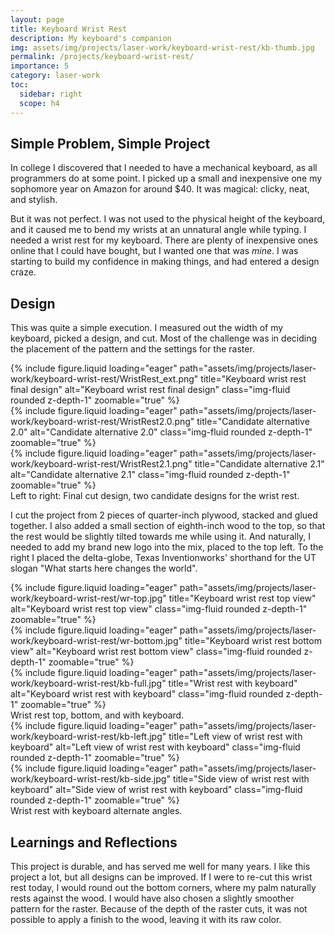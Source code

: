 ```yaml
---
layout: page
title: Keyboard Wrist Rest
description: My keyboard's companion
img: assets/img/projects/laser-work/keyboard-wrist-rest/kb-thumb.jpg
permalink: /projects/keyboard-wrist-rest/
importance: 5
category: laser-work
toc:
  sidebar: right
  scope: h4
---
```


## Simple Problem, Simple Project

In college I discovered that I needed to have a mechanical keyboard, as all programmers do at some point. I picked up a small and inexpensive one my sophomore year on Amazon for around $40. It was magical: clicky, neat, and stylish.

But it was not perfect. I was not used to the physical height of the keyboard, and it caused me to bend my wrists at an unnatural angle while typing. I needed a wrist rest for my keyboard. There are plenty of inexpensive ones online that I could have bought, but I wanted one that was _mine_. I was starting to build my confidence in making things, and had entered a design craze.

## Design

This was quite a simple execution. I measured out the width of my keyboard, picked a design, and cut. Most of the challenge was in deciding the placement of the pattern and the settings for the raster.

<div class="row justify-content-sm-center">
    <div class="col-sm mt-3 mt-md-0">
        {% include figure.liquid loading="eager" path="assets/img/projects/laser-work/keyboard-wrist-rest/WristRest_ext.png" title="Keyboard wrist rest final design" alt="Keyboard wrist rest final design" class="img-fluid rounded z-depth-1" zoomable="true" %}
    </div>
    <div class="col-sm mt-3 mt-md-0">
        {% include figure.liquid loading="eager" path="assets/img/projects/laser-work/keyboard-wrist-rest/WristRest2.0.png" title="Candidate alternative 2.0" alt="Candidate alternative 2.0" class="img-fluid rounded z-depth-1" zoomable="true" %}
    </div>
    <div class="col-sm mt-3 mt-md-0">
        {% include figure.liquid loading="eager" path="assets/img/projects/laser-work/keyboard-wrist-rest/WristRest2.1.png" title="Candidate alternative 2.1" alt="Candidate alternative 2.1" class="img-fluid rounded z-depth-1" zoomable="true" %}
    </div>
</div>
<div class="caption">
    Left to right: Final cut design, two candidate designs for the wrist rest.
</div>

I cut the project from 2 pieces of quarter-inch plywood, stacked and glued together. I also added a small section of eighth-inch wood to the top, so that the rest would be slightly tilted towards me while using it. And naturally, I needed to add my brand new logo into the mix, placed to the top left. To the right I placed the delta-globe, Texas Inventionworks' shorthand for the UT slogan "What starts here changes the world".

<div class="row justify-content-sm-center">
    <div class="col-sm mt-3 mt-md-0">
        {% include figure.liquid loading="eager" path="assets/img/projects/laser-work/keyboard-wrist-rest/wr-top.jpg" title="Keyboard wrist rest top view" alt="Keyboard wrist rest top view" class="img-fluid rounded z-depth-1" zoomable="true" %}
    </div>
    <div class="col-sm mt-3 mt-md-0">
        {% include figure.liquid loading="eager" path="assets/img/projects/laser-work/keyboard-wrist-rest/wr-bottom.jpg" title="Keyboard wrist rest bottom view" alt="Keyboard wrist rest bottom view" class="img-fluid rounded z-depth-1" zoomable="true" %}
    </div>
    <div class="col-sm mt-3 mt-md-0">
        {% include figure.liquid loading="eager" path="assets/img/projects/laser-work/keyboard-wrist-rest/kb-full.jpg" title="Wrist rest with keyboard" alt="Keyboard wrist rest with keyboard" class="img-fluid rounded z-depth-1" zoomable="true" %}
    </div>
</div>
<div class="caption">
    Wrist rest top, bottom, and with keyboard.
</div>

<div class="row justify-content-sm-center">
    <div class="col-sm mt-3 mt-md-0">
        {% include figure.liquid loading="eager" path="assets/img/projects/laser-work/keyboard-wrist-rest/kb-left.jpg" title="Left view of wrist rest with keyboard" alt="Left view of wrist rest with keyboard" class="img-fluid rounded z-depth-1" zoomable="true" %}
    </div>
    <div class="col-sm mt-3 mt-md-0">
        {% include figure.liquid loading="eager" path="assets/img/projects/laser-work/keyboard-wrist-rest/kb-side.jpg" title="Side view of wrist rest with keyboard" alt="Side view of wrist rest with keyboard" class="img-fluid rounded z-depth-1" zoomable="true" %}
    </div>
</div>
<div class="caption">
    Wrist rest with keyboard alternate angles.
</div>

## Learnings and Reflections

This project is durable, and has served me well for many years. I like this project a lot, but all designs can be improved. If I were to re-cut this wrist rest today, I would round out the bottom corners, where my palm naturally rests against the wood. I would have also chosen a slightly smoother pattern for the raster. Because of the depth of the raster cuts, it was not possible to apply a finish to the wood, leaving it with its raw color.
